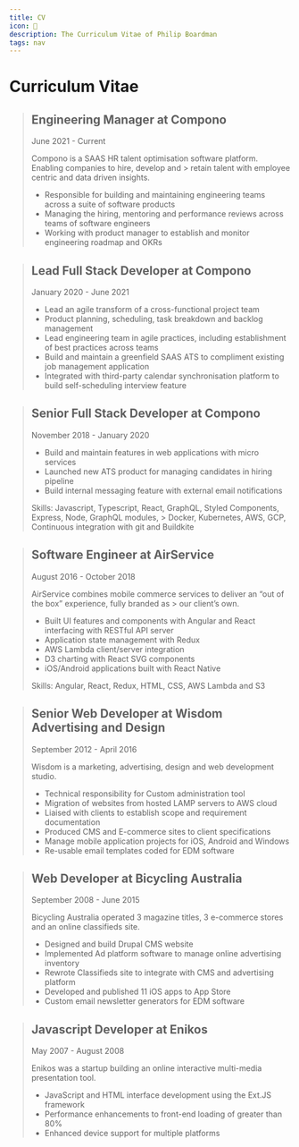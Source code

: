 ```yaml
---
title: CV
icon: 📜
description: The Curriculum Vitae of Philip Boardman
tags: nav
---
```

# Curriculum Vitae

> ## Engineering Manager at Compono
> 
> <span class="meta">June 2021 - Current</span>
>
> Compono is a SAAS HR talent optimisation software platform. Enabling companies to hire, develop and > retain talent with employee centric and data driven insights.
> 
> * Responsible for building and maintaining engineering teams across a suite of software products
> * Managing the hiring, mentoring and performance reviews across teams of software engineers
> * Working with product manager to establish and monitor engineering roadmap and OKRs

> ## Lead Full Stack Developer at Compono
> 
> <span class="meta">January 2020 - June 2021</span>
> 
> * Lead an agile transform of a cross-functional project team
> * Product planning, scheduling, task breakdown and backlog management
> * Lead engineering team in agile practices, including establishment of best practices across teams
> * Build and maintain a greenfield SAAS ATS to compliment existing job management application
> * Integrated with third-party calendar synchronisation platform to build self-scheduling interview feature

> ## Senior Full Stack Developer at Compono
> 
> <span class="meta">November 2018 - January 2020</span>
> 
> * Build and maintain features in web applications with micro services
> * Launched new ATS product for managing candidates in hiring pipeline
> * Build internal messaging feature with external email notifications
> 
> Skills: Javascript, Typescript, React, GraphQL, Styled Components, Express, Node, GraphQL modules, > Docker, Kubernetes, AWS, GCP, Continuous integration with git and Buildkite

> ## Software Engineer at AirService
> 
> <span class="meta">August 2016 - October 2018</span>
> 
> AirService combines mobile commerce services to deliver an “out of the box” experience, fully branded as > our client’s own.
> 
> * Built UI features and components with Angular and React interfacing with RESTful API server
> * Application state management with Redux
> * AWS Lambda client/server integration
> * D3 charting with React SVG components
> * iOS/Android applications built with React Native
> 
> Skills: Angular, React, Redux, HTML, CSS, AWS Lambda and S3


> ## Senior Web Developer at Wisdom Advertising and Design
> 
> <span class="meta">September 2012 - April 2016</span>
> 
> Wisdom is a marketing, advertising, design and web development studio.
> 
> * Technical responsibility for Custom administration tool
> * Migration of websites from hosted LAMP servers to AWS cloud
> * Liaised with clients to establish scope and requirement documentation
> * Produced CMS and E-commerce sites to client specifications
> * Manage mobile application projects for iOS, Android and Windows
> * Re-usable email templates coded for EDM software


> ## Web Developer at Bicycling Australia
> 
> <span class="meta">September 2008 - June 2015</span>
> 
> Bicycling Australia operated 3 magazine titles, 3 e-commerce stores and an online classifieds site.
> 
> * Designed and build Drupal CMS website
> * Implemented Ad platform software to manage online advertising inventory
> * Rewrote Classifieds site to integrate with CMS and advertising platform
> * Developed and published 11 iOS apps to App Store
> * Custom email newsletter generators for EDM software


> ## Javascript Developer at Enikos
> 
> <span class="meta">May 2007 - August 2008</span>
> 
> Enikos was a startup building an online interactive multi-media presentation tool.
> 
> * JavaScript and HTML interface development using the Ext.JS framework
> * Performance enhancements to front-end loading of greater than 80%
> * Enhanced device support for multiple platforms